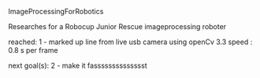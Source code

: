 ImageProcessingForRobotics

Researches for a Robocup Junior Rescue imageprocessing roboter

reached:
1 - marked up line from live usb camera using openCv 3.3
 speed : 0.8 s per frame

next goal(s):
2 - make it fasssssssssssssst
